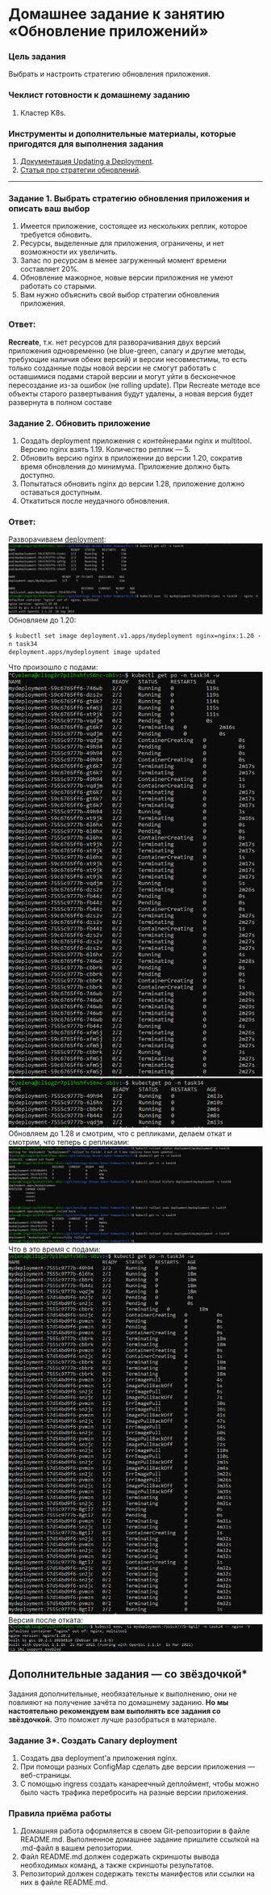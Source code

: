# Домашнее задание к занятию «Обновление приложений»

### Цель задания

Выбрать и настроить стратегию обновления приложения.

### Чеклист готовности к домашнему заданию

1. Кластер K8s.

### Инструменты и дополнительные материалы, которые пригодятся для выполнения задания

1. [Документация Updating a Deployment](https://kubernetes.io/docs/concepts/workloads/controllers/deployment/#updating-a-deployment).
2. [Статья про стратегии обновлений](https://habr.com/ru/companies/flant/articles/471620/).

-----

### Задание 1. Выбрать стратегию обновления приложения и описать ваш выбор

1. Имеется приложение, состоящее из нескольких реплик, которое требуется обновить.
2. Ресурсы, выделенные для приложения, ограничены, и нет возможности их увеличить.
3. Запас по ресурсам в менее загруженный момент времени составляет 20%.
4. Обновление мажорное, новые версии приложения не умеют работать со старыми.
5. Вам нужно объяснить свой выбор стратегии обновления приложения.

### Ответ:
**Recreate**, т.к. нет ресурсов для разворачивания двух версий приложения одновременно (не blue-green, canary и другие методы, требующие наличия обеих версий) и версии несовместимы, то есть только созданные поды новой версии не смогут работать с оставшимися подами старой версии и могут уйти в бесконечное пересоздание из-за ошибок (не rolling update). При Recreate методе все объекты старого развертывания будут удалены, а новая версия будет развернута в полном составе


### Задание 2. Обновить приложение

1. Создать deployment приложения с контейнерами nginx и multitool. Версию nginx взять 1.19. Количество реплик — 5.
2. Обновить версию nginx в приложении до версии 1.20, сократив время обновления до минимума. Приложение должно быть доступно.
3. Попытаться обновить nginx до версии 1.28, приложение должно оставаться доступным.
4. Откатиться после неудачного обновления.

### Ответ:
Разворачиваем [deployment](./nginx_1.19_deployment.yaml):
![nginx_1.19.PNG](./nginx_1.19.PNG) <br />
Обновляем до 1.20:
```
$ kubectl set image deployment.v1.apps/mydeployment nginx=nginx:1.20 -n task34
deployment.apps/mydeployment image updated
```
Что произошло с подами:
![update_to_1.20.PNG](./update_to_1.20.PNG)
![running_1.20.PNG](./running_1.20.PNG)
Обновляем до 1.28 и смотрим, что с репликами, делаем откат и смотрим, что теперь с репликами:
![update_to_1.28_commands.PNG](./update_to_1.28_commands.PNG)
Что в это время с подами:
![update_to_1.28.PNG](./update_to_1.28.PNG)
Версия после отката:
![version_after_roll_back.PNG](./version_after_roll_back.PNG)

## Дополнительные задания — со звёздочкой*

Задания дополнительные, необязательные к выполнению, они не повлияют на получение зачёта по домашнему заданию. **Но мы настоятельно рекомендуем вам выполнять все задания со звёздочкой.** Это поможет лучше разобраться в материале.   

### Задание 3*. Создать Canary deployment

1. Создать два deployment'а приложения nginx.
2. При помощи разных ConfigMap сделать две версии приложения — веб-страницы.
3. С помощью ingress создать канареечный деплоймент, чтобы можно было часть трафика перебросить на разные версии приложения.

### Правила приёма работы

1. Домашняя работа оформляется в своем Git-репозитории в файле README.md. Выполненное домашнее задание пришлите ссылкой на .md-файл в вашем репозитории.
2. Файл README.md должен содержать скриншоты вывода необходимых команд, а также скриншоты результатов.
3. Репозиторий должен содержать тексты манифестов или ссылки на них в файле README.md.
